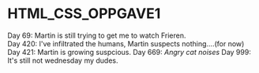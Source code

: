 # HTML_CSS_OPPGAVE1

Day 69: Martin is still trying to get me to watch Frieren.<br>
Day 420: I've infiltrated the humans, Martin suspects nothing....(for now)<br>
Day 421: Martin is growing suspcious.
Day 669: _Angry cat noises_
Day 999: It's still not wednesday my dudes.
